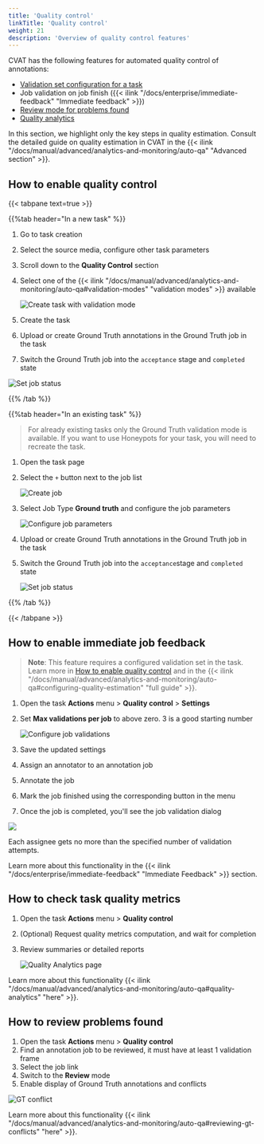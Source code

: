 ```yaml
---
title: 'Quality control'
linkTitle: 'Quality control'
weight: 21
description: 'Overview of quality control features'
---
```


CVAT has the following features for automated quality control of annotations:
- [Validation set configuration for a task](#how-to-enable-quality-control)
- Job validation on job finish ({{< ilink "/docs/enterprise/immediate-feedback" "Immediate feedback" >}})
- [Review mode for problems found](#how-to-review-problems-found)
- [Quality analytics](#how-to-check-task-quality-metrics)

In this section, we highlight only the key steps in quality estimation.
Consult the detailed guide on quality estimation in CVAT in the
{{< ilink "/docs/manual/advanced/analytics-and-monitoring/auto-qa" "Advanced section" >}}.

## How to enable quality control

{{< tabpane text=true >}}

{{%tab header="In a new task" %}}

1. Go to task creation
1. Select the source media, configure other task parameters
1. Scroll down to the **Quality Control** section
1. Select one of the
   {{< ilink "/docs/manual/advanced/analytics-and-monitoring/auto-qa#validation-modes" "validation modes" >}} available

   ![Create task with validation mode](/images/honeypot09.jpg)

1. Create the task
1. Upload or create Ground Truth annotations in the Ground Truth job in the task
1. Switch the Ground Truth job into the `acceptance` stage and `completed` state

  ![Set job status](/images/honeypot10.jpg)

{{% /tab %}}

{{%tab header="In an existing task" %}}

> For already existing tasks only the Ground Truth validation mode is available. If you want
> to use Honeypots for your task, you will need to recreate the task.

1. Open the task page
1. Select the `+` button next to the job list

   ![Create job](/images/honeypot01.jpg)

1. Select Job Type **Ground truth** and configure the job parameters

   ![Configure job parameters](/images/honeypot02.jpg)

1. Upload or create Ground Truth annotations in the Ground Truth job in the task
1. Switch the Ground Truth job into the `acceptance`stage and `completed` state

   ![Set job status](/images/honeypot10.jpg)

{{% /tab %}}

{{< /tabpane >}}

## How to enable immediate job feedback

> **Note**: This feature requires a configured validation set in the task. Learn more
> in [How to enable quality control](#how-to-enable-quality-control) and in the
> {{< ilink "/docs/manual/advanced/analytics-and-monitoring/auto-qa#configuring-quality-estimation" "full guide" >}}.

1. Open the task **Actions** menu > **Quality control** > **Settings**
1. Set **Max validations per job** to above zero. 3 is a good starting number

   ![Configure job validations](/images/immediate-feedback-quality-settings.png)

1. Save the updated settings
1. Assign an annotator to an annotation job
1. Annotate the job
1. Mark the job finished using the corresponding button in the menu
1. Once the job is completed, you'll see the job validation dialog

  <img src="/images/immediate-feedback-accept.png" style="max-width: 500px;">

Each assignee gets no more than the specified number of validation attempts.

Learn more about this functionality in the
{{< ilink "/docs/enterprise/immediate-feedback" "Immediate Feedback" >}} section.

## How to check task quality metrics

1. Open the task **Actions** menu > **Quality control**
1. (Optional) Request quality metrics computation, and wait for completion
1. Review summaries or detailed reports

   ![Quality Analytics page](/images/honeypot05.png)

Learn more about this functionality
{{< ilink "/docs/manual/advanced/analytics-and-monitoring/auto-qa#quality-analytics" "here" >}}.

## How to review problems found

1. Open the task **Actions** menu > **Quality control**
1. Find an annotation job to be reviewed, it must have at least 1 validation frame
1. Select the job link
1. Switch to the **Review** mode
1. Enable display of Ground Truth annotations and conflicts

  ![GT conflict](/images/honeypot06.gif)

Learn more about this functionality
{{< ilink "/docs/manual/advanced/analytics-and-monitoring/auto-qa#reviewing-gt-conflicts" "here" >}}.
